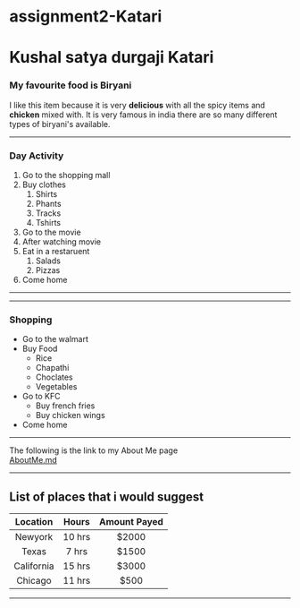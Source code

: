 # assignment2-Katari
# Kushal satya durgaji Katari
### My favourite food is Biryani
I like this item because it is very **delicious** with all the spicy items and **chicken** mixed with.
It is very famous in india there are so many different types of biryani's available. 

***
### Day Activity
1. Go to the shopping mall
2. Buy clothes
   1. Shirts
   2. Phants
   3. Tracks
   4. Tshirts
1. Go to the movie
2. After watching movie 
3. Eat in a restaruent 
   1. Salads
   2. Pizzas
1. Come home
***

***
### Shopping
* Go to the walmart
* Buy Food
   * Rice
   * Chapathi
   * Choclates
   * Vegetables
* Go to KFC
   * Buy french fries 
   * Buy chicken wings
* Come home

***
The following is the link to my About Me page
</br> 
[AboutMe.md](AboutMe.md)

*** 
## List of places that i would suggest
| Location |Hours|Amount Payed|
| :---: | :---: | :---: |
|Newyork|10 hrs| $2000|
|Texas  |7 hrs  | $1500|
|California|15 hrs |$3000|
|Chicago|11 hrs |$500|

***